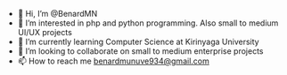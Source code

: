 - 👋 Hi, I’m @BenardMN
- 👀 I’m interested in php and python programming. Also small to medium UI/UX projects
- 🌱 I’m currently learning Computer Science at Kirinyaga University
- 💞️ I’m looking to collaborate on small to medium enterprise projects
- 📫 How to reach me benardmunuve934@gmail.com

<!---
BenardMN/BenardMN is a ✨ special ✨ repository because its `README.md` (this file) appears on your GitHub profile.
You can click the Preview link to take a look at your changes.
--->
